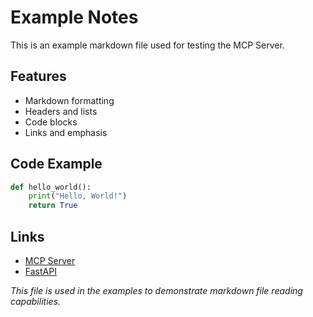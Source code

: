 # Example Notes

This is an example markdown file used for testing the MCP Server.

## Features

- Markdown formatting
- Headers and lists
- Code blocks
- Links and emphasis

## Code Example

```python
def hello_world():
    print("Hello, World!")
    return True
```

## Links

- [MCP Server](https://github.com/ntufar/mcp-qwen)
- [FastAPI](https://fastapi.tiangolo.com/)

*This file is used in the examples to demonstrate markdown file reading capabilities.*